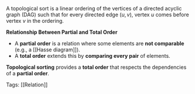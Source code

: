 A topological sort is a linear ordering of the vertices of a directed acyclic graph (DAG) such that for every directed edge $(u,v)$, vertex $u$ comes before vertex $v$ in the ordering.

**Relationship Between Partial and Total Order**

- A **partial order** is a relation where some elements are **not comparable** (e.g., a [[Hasse diagram]]).
- A **total order** extends this by **comparing every pair** of elements.

**Topological sorting** provides a **total order** that respects the dependencies of a **partial order**.

Tags:
[[Relation]]